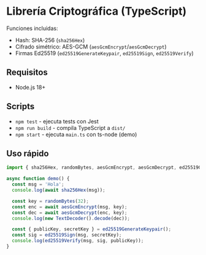 ﻿# Librería Criptográfica (TypeScript)

Funciones incluidas:
- Hash: SHA-256 (`sha256Hex`)
- Cifrado simétrico: AES-GCM (`aesGcmEncrypt`/`aesGcmDecrypt`)
- Firmas Ed25519 (`ed25519GenerateKeypair`, `ed25519Sign`, `ed25519Verify`)

## Requisitos
- Node.js 18+

## Scripts
- `npm test` - ejecuta tests con Jest
- `npm run build` - compila TypeScript a `dist/`
- `npm start` - ejecuta `main.ts` con ts-node (demo)

## Uso rápido
```ts
import { sha256Hex, randomBytes, aesGcmEncrypt, aesGcmDecrypt, ed25519GenerateKeypair, ed25519Sign, ed25519Verify } from './src';

async function demo() {
  const msg = 'Hola';
  console.log(await sha256Hex(msg));

  const key = randomBytes(32);
  const enc = await aesGcmEncrypt(msg, key);
  const dec = await aesGcmDecrypt(enc, key);
  console.log(new TextDecoder().decode(dec));

  const { publicKey, secretKey } = ed25519GenerateKeypair();
  const sig = ed25519Sign(msg, secretKey);
  console.log(ed25519Verify(msg, sig, publicKey));
}
```
